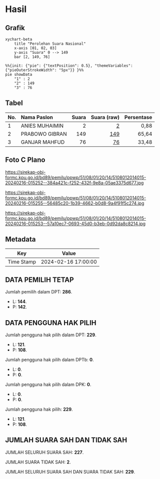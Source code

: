# Hasil

## Grafik

```mermaid
xychart-beta
    title "Perolehan Suara Nasional"
    x-axis [01, 02, 03]
    y-axis "Suara" 0 --> 149
    bar [2, 149, 76]
```

```mermaid
%%{init: {"pie": {"textPosition": 0.5}, "themeVariables": {"pieOuterStrokeWidth": "5px"}} }%%
pie showData
    "1" : 2
    "2" : 149
    "3" : 76
```

## Tabel

| No. | Nama Paslon    | Suara | Suara (raw) | Persentase |
|:--- |:-------------- | -----:| -----------:| ----------:|
| 1   | ANIES MUHAIMIN | 2     | [2][p-1]    | 0,88       |
| 2   | PRABOWO GIBRAN | 149   | [149][p-2]  | 65,64      |
| 3   | GANJAR MAHFUD  | 76    | [76][p-3]   | 33,48      |


[p-1]: https://github.com/gigit-pemilu/pemilu-2024/blob/main/pilpres/hitung-suara/sub/51-bali/sub/08-buleleng/sub/01-gerokgak/sub/2014-tukadsumaga/sub/015-tps/sub/paslon-1.txt
[p-2]: https://github.com/gigit-pemilu/pemilu-2024/blob/main/pilpres/hitung-suara/sub/51-bali/sub/08-buleleng/sub/01-gerokgak/sub/2014-tukadsumaga/sub/015-tps/sub/paslon-2.txt
[p-3]: https://github.com/gigit-pemilu/pemilu-2024/blob/main/pilpres/hitung-suara/sub/51-bali/sub/08-buleleng/sub/01-gerokgak/sub/2014-tukadsumaga/sub/015-tps/sub/paslon-3.txt

## Foto C Plano

https://sirekap-obj-formc.kpu.go.id/bd89/pemilu/ppwp/51/08/01/20/14/5108012014015-20240216-015252--384a421c-f252-432f-9e8a-05ae3375d677.jpg

https://sirekap-obj-formc.kpu.go.id/bd89/pemilu/ppwp/51/08/01/20/14/5108012014015-20240216-015255--56485c20-1b39-4662-b0d8-9a4f91f5c274.jpg

https://sirekap-obj-formc.kpu.go.id/bd89/pemilu/ppwp/51/08/01/20/14/5108012014015-20240216-015253--57a10ec7-0693-45d0-b3eb-0d92da8c8214.jpg


## Metadata

| Key        | Value               |
| ---------- | ------------------- |
| Time Stamp | 2024-02-16 17:00:00 |


## DATA PEMILIH TETAP

Jumlah pemilih dalam DPT: **286**.
 * L: **144**.
 * P: **142**.

## DATA PENGGUNA HAK PILIH

Jumlah pengguna hak pilih dalam DPT: **229**.
 * L: **121**.
 * P: **108**.

Jumlah pengguna hak pilih dalam DPTb: **0**.
 * L: **0**.
 * P: **0**.

Jumlah pengguna hak pilih dalam DPK: **0**.
 * L: **0**.
 * P: **0**.

Jumlah pengguna hak pilih: **229**.
 * L: **121**.
 * P: **108**.

## JUMLAH SUARA SAH DAN TIDAK SAH

JUMLAH SELURUH SUARA SAH: **227**.

JUMLAH SUARA TIDAK SAH: **2**.

JUMLAH SELURUH SUARA SAH DAN SUARA TIDAK SAH: **229**.


